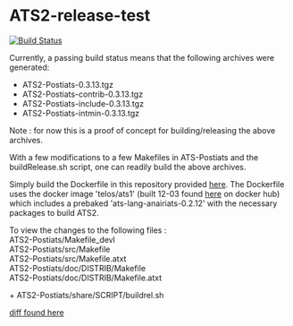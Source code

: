 # ATS2-release-test

[![Build Status](https://travis-ci.com/sparverius/ATS2-release-test.svg?branch=master)](https://travis-ci.com/sparverius/ATS2-release-test)

Currently, a passing build status means that the following archives were generated:

- ATS2-Postiats-0.3.13.tgz
- ATS2-Postiats-contrib-0.3.13.tgz
- ATS2-Postiats-include-0.3.13.tgz
- ATS2-Postiats-intmin-0.3.13.tgz

Note : for now this is a proof of concept for building/releasing the above archives.

With a few modifications to a few Makefiles in ATS-Postiats and the buildRelease.sh script, one can readily build the above archives.

Simply build the Dockerfile in this repository provided [here](https://github.com/sparverius/ATS2-release-test/blob/master/Dockerfile). The Dockerfile uses the docker image 'telos/ats1' (built 12-03 found [here](https://hub.docker.com/r/telos/ats1/) on docker hub) which includes a prebaked 'ats-lang-anairiats-0.2.12' with the necessary packages to build ATS2.

To view the changes to the following files : <br/>
ATS2-Postiats/Makefile_devl <br/>
ATS2-Postiats/src/Makefile <br/>
ATS2-Postiats/src/Makefile.atxt <br/>
ATS2-Postiats/doc/DISTRIB/Makefile <br/>
ATS2-Postiats/doc/DISTRIB/Makefile.atxt <br/>

\+ ATS2-Postiats/share/SCRIPT/buildrel.sh <br/>

[diff found here](https://github.com/githwxi/ATS-Postiats/compare/master...sparverius:master) <br/>
